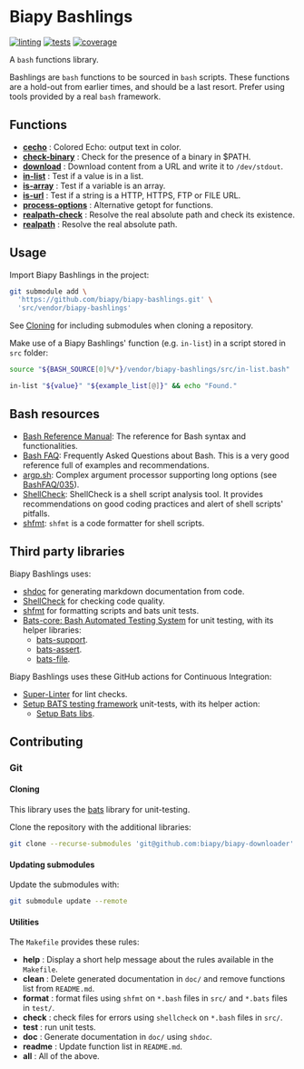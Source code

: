 # Biapy Bashlings

[![linting](https://github.com/biapy/biapy-bashlings/workflows/Lint%20Code%20Base/badge.svg)](https://github.com/biapy/biapy-bashlings/actions/workflows/super-linter.yaml)
[![tests](https://github.com/biapy/biapy-bashlings/actions/workflows/ci.yaml/badge.svg)](https://github.com/biapy/biapy-bashlings/actions/workflows/ci.yaml)
[![coverage](https://codecov.io/gh/biapy/biapy-bashlings/branch/main/graph/badge.svg?token=4HLU62R4TB)](https://codecov.io/gh/biapy/biapy-bashlings)

A `bash` functions library.

Bashlings are `bash` functions to be sourced in `bash` scripts. These functions
are a hold-out from earlier times, and should be a last resort. Prefer using
tools provided by a real `bash` framework.

## Functions

<!-- brief start -->
- **[cecho](./doc/cecho.md)** : Colored Echo: output text in color.
- **[check-binary](./doc/check-binary.md)** : Check for the presence of a binary in $PATH.
- **[download](./doc/download.md)** : Download content from a URL and write it to `/dev/stdout`.
- **[in-list](./doc/in-list.md)** : Test if a value is in a list.
- **[is-array](./doc/is-array.md)** : Test if a variable is an array.
- **[is-url](./doc/is-url.md)** : Test if a string is a HTTP, HTTPS, FTP or FILE URL.
- **[process-options](./doc/process-options.md)** : Alternative getopt for functions.
- **[realpath-check](./doc/realpath-check.md)** : Resolve the real absolute path and check its existence.
- **[realpath](./doc/realpath.md)** : Resolve the real absolute path.
<!-- brief end -->

## Usage

Import Biapy Bashlings in the project:

```bash
git submodule add \
  'https://github.com/biapy/biapy-bashlings.git' \
  'src/vendor/biapy-bashlings'
```

See [Cloning](#cloning) for including submodules when cloning a repository.

Make use of a Biapy Bashlings' function (e.g. `in-list`) in a script stored in
`src` folder:

```bash
source "${BASH_SOURCE[0]%/*}/vendor/biapy-bashlings/src/in-list.bash"

in-list "${value}" "${example_list[@]}" && echo "Found."
```

## Bash resources

- [Bash Reference Manual](https://www.gnu.org/software/bash/manual/html_node/index.html):
  The reference for Bash syntax and functionalities.
- [Bash FAQ](https://mywiki.wooledge.org/BashFAQ/):
  Frequently Asked Questions about Bash. This is a very good reference full of
  examples and recommendations.
- [argp.sh](https://sourceforge.net/projects/argpsh/):
  Complex argument processor supporting long options
  (see [BashFAQ/035](https://mywiki.wooledge.org/BashFAQ/035)).
- [ShellCheck][shellcheck]:
  ShellCheck is a shell script analysis tool. It provides recommendations on
  good coding practices and alert of shell scripts' pitfalls.
- [shfmt][shfmt]:
  `shfmt` is a code formatter for shell scripts.

## Third party libraries

Biapy Bashlings uses:

- [shdoc](https://github.com/reconquest/shdoc) for generating markdown
  documentation from code.
- [ShellCheck][shellcheck] for checking code
  quality.
- [shfmt][shfmt] for formatting scripts and bats unit
  tests.
- [Bats-core: Bash Automated Testing System][bats-core]
  for unit testing, with its helper libraries:
  - [bats-support](https://github.com/bats-core/bats-support).
  - [bats-assert](https://github.com/bats-core/bats-assert).
  - [bats-file](https://github.com/bats-core/bats-file).

Biapy Bashlings uses these GitHub actions for Continuous Integration:

- [Super-Linter](https://github.com/github/super-linter) for lint checks.
- [Setup BATS testing framework](https://github.com/marketplace/actions/setup-bats-testing-framework)
  unit-tests, with its helper action:
  - [Setup Bats libs](https://github.com/marketplace/actions/setup-bats-libs).

## Contributing

### Git

#### Cloning

This library uses the [bats][bats-core] library for unit-testing.

Clone the repository with the additional libraries:

```bash
git clone --recurse-submodules 'git@github.com:biapy/biapy-downloader'
```

#### Updating submodules

Update the submodules with:

```bash
git submodule update --remote
```

[bats-core]: https://github.com/bats-core/bats-core
[shellcheck]: https://github.com/koalaman/shellcheck
[shfmt]: https://github.com/mvdan/sh

#### Utilities

The `Makefile` provides these rules:

- **help** : Display a short help message about the rules available in the
  `Makefile`.
- **clean** : Delete generated documentation in `doc/` and remove functions
  list from `README.md`.
- **format** : format files using `shfmt` on `*.bash` files in `src/` and
  `*.bats` files in `test/`.
- **check** : check files for errors using `shellcheck` on `*.bash` files
  in `src/`.
- **test** : run unit tests.
- **doc** : Generate documentation in `doc/` using `shdoc`.
- **readme** : Update function list in `README.md`.
- **all** : All of the above.
